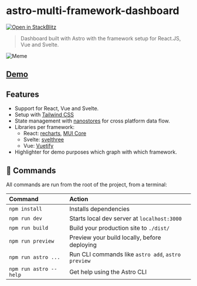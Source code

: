 # astro-multi-framework-dashboard

[![Open in StackBlitz](https://developer.stackblitz.com/img/open_in_stackblitz.svg)](https://stackblitz.com/github/EmaSuriano/astro-multi-framework-dashboard/tree/latest/examples/basics)

> Dashboard built with Astro with the framework setup for React.JS, Vue and Svelte.

![Meme](https://user-images.githubusercontent.com/3399429/196991276-8147d0fb-fb35-4377-9143-bf50fc7f0e9a.jpg)

## [Demo](https://astro-multi-framework-dashboard.netlify.app)

## Features

- Support for React, Vue and Svelte.
- Setup with [Tailwind CSS](https://tailwindcss.com/)
- State management with [nanostores](https://github.com/nanostores/nanostores) for cross platform data flow.
- Libraries per framework:
  - React: [recharts](https://recharts.org/), [MUI Core](https://mui.com/core/)
  - Svelte: [svelthree](https://svelthree.dev/)
  - Vue: [Vuetify](https://vuetifyjs.com/en/)
- Highlighter for demo purposes which graph with which framework.

## 🧞 Commands

All commands are run from the root of the project, from a terminal:

| Command                | Action                                             |
| :--------------------- | :------------------------------------------------- |
| `npm install`          | Installs dependencies                              |
| `npm run dev`          | Starts local dev server at `localhost:3000`        |
| `npm run build`        | Build your production site to `./dist/`            |
| `npm run preview`      | Preview your build locally, before deploying       |
| `npm run astro ...`    | Run CLI commands like `astro add`, `astro preview` |
| `npm run astro --help` | Get help using the Astro CLI                       |
